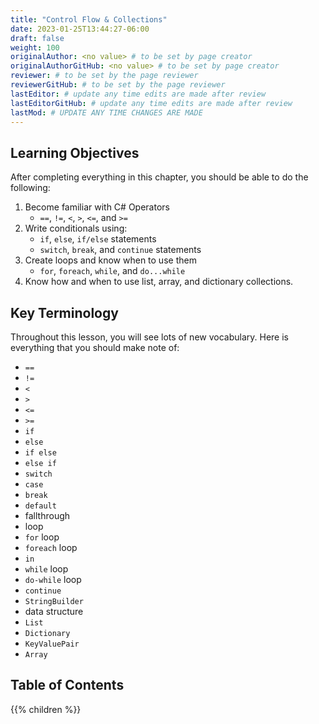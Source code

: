 ```yaml
---
title: "Control Flow & Collections"
date: 2023-01-25T13:44:27-06:00
draft: false
weight: 100
originalAuthor: <no value> # to be set by page creator
originalAuthorGitHub: <no value> # to be set by page creator
reviewer: # to be set by the page reviewer
reviewerGitHub: # to be set by the page reviewer
lastEditor: # update any time edits are made after review
lastEditorGitHub: # update any time edits are made after review
lastMod: # UPDATE ANY TIME CHANGES ARE MADE
---
```


## Learning Objectives

After completing everything in this chapter, you should be able to do the following:
1. Become familiar with C# Operators
   - `==`, `!=`, `<`, `>`, `<=`, and `>=`
1. Write conditionals using:
   - `if`, `else`, `if/else` statements
   - `switch`, `break`, and `continue` statements
1. Create loops and know when to use them
   - `for`, `foreach`, `while`, and `do...while`
1. Know how and when to use list, array, and dictionary collections.

## Key Terminology

Throughout this lesson, you will see lots of new vocabulary. Here is everything that you should make note of:
- `==`
- `!=`
- `<`
- `>`
- `<=`
- `>=`
- `if` 
- `else` 
- `if else`
- `else if`
- `switch`
- `case`
- `break`
- `default`
- fallthrough
- loop
- `for` loop
- `foreach` loop
- `in`
- `while` loop
- `do-while` loop
- `continue`
- `StringBuilder`
- data structure
- `List`
- `Dictionary`
- `KeyValuePair`
- `Array`




## Table of Contents

{{% children %}}
